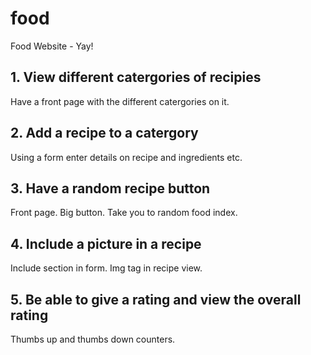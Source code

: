 # food

Food Website - Yay!

## 1. View different catergories of recipies
Have a front page with the different catergories on it.

## 2. Add a recipe to a catergory
Using a form enter details on recipe and ingredients etc.

## 3. Have a random recipe button
Front page. Big button. Take you to random food index.

## 4. Include a picture in a recipe
Include section in form. Img tag in recipe view.

## 5. Be able to give a rating and view the overall rating
Thumbs up and thumbs down counters.
